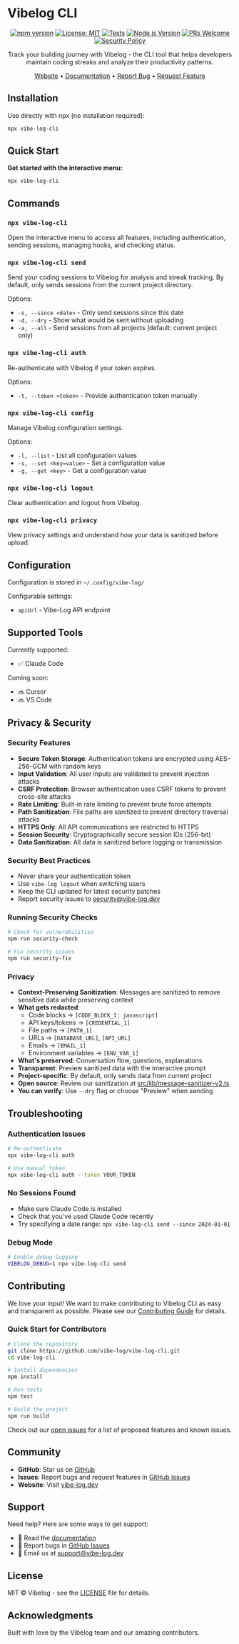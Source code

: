 # Vibelog CLI

<div align="center">

[![npm version](https://img.shields.io/npm/v/vibe-log-cli.svg)](https://www.npmjs.com/package/vibe-log-cli)
[![License: MIT](https://img.shields.io/badge/License-MIT-yellow.svg)](https://opensource.org/licenses/MIT)
[![Tests](https://github.com/vibe-log/vibe-log-cli/actions/workflows/tests.yml/badge.svg)](https://github.com/vibe-log/vibe-log-cli/actions/workflows/tests.yml)
[![Node.js Version](https://img.shields.io/node/v/vibe-log-cli.svg)](https://nodejs.org)
[![PRs Welcome](https://img.shields.io/badge/PRs-welcome-brightgreen.svg)](CONTRIBUTING.md)
[![Security Policy](https://img.shields.io/badge/Security-Policy-blue.svg)](SECURITY.md)

Track your building journey with Vibelog - the CLI tool that helps developers maintain coding streaks and analyze their productivity patterns.

[Website](https://vibe-log.dev) • [Documentation](https://vibe-log.dev/docs) • [Report Bug](https://github.com/vibe-log/vibe-log-cli/issues) • [Request Feature](https://github.com/vibe-log/vibe-log-cli/issues)

</div>

## Installation

Use directly with npx (no installation required):

```bash
npx vibe-log-cli
```

## Quick Start

**Get started with the interactive menu:**
   ```bash
   npx vibe-log-cli
   ```
## Commands

### `npx vibe-log-cli`
Open the interactive menu to access all features, including authentication, sending sessions, managing hooks, and checking status.

### `npx vibe-log-cli send`
Send your coding sessions to Vibelog for analysis and streak tracking. By default, only sends sessions from the current project directory.

Options:
- `-s, --since <date>` - Only send sessions since this date
- `-d, --dry` - Show what would be sent without uploading
- `-a, --all` - Send sessions from all projects (default: current project only)

### `npx vibe-log-cli auth`
Re-authenticate with Vibelog if your token expires.

Options:
- `-t, --token <token>` - Provide authentication token manually

### `npx vibe-log-cli config`
Manage Vibelog configuration settings.

Options:
- `-l, --list` - List all configuration values
- `-s, --set <key=value>` - Set a configuration value
- `-g, --get <key>` - Get a configuration value

### `npx vibe-log-cli logout`
Clear authentication and logout from Vibelog.

### `npx vibe-log-cli privacy`
View privacy settings and understand how your data is sanitized before upload.

## Configuration

Configuration is stored in `~/.config/vibe-log/`

Configurable settings:
- `apiUrl` - Vibe-Log API endpoint

## Supported Tools

Currently supported:
- ✅ Claude Code

Coming soon:
- 🔜 Cursor
- 🔜 VS Code

## Privacy & Security

### Security Features
- **Secure Token Storage**: Authentication tokens are encrypted using AES-256-GCM with random keys
- **Input Validation**: All user inputs are validated to prevent injection attacks
- **CSRF Protection**: Browser authentication uses CSRF tokens to prevent cross-site attacks
- **Rate Limiting**: Built-in rate limiting to prevent brute force attempts
- **Path Sanitization**: File paths are sanitized to prevent directory traversal attacks
- **HTTPS Only**: All API communications are restricted to HTTPS
- **Session Security**: Cryptographically secure session IDs (256-bit)
- **Data Sanitization**: All data is sanitized before logging or transmission

### Security Best Practices
- Never share your authentication token
- Use `vibe-log logout` when switching users
- Keep the CLI updated for latest security patches
- Report security issues to security@vibe-log.dev

### Running Security Checks
```bash
# Check for vulnerabilities
npm run security-check

# Fix security issues
npm run security-fix
```

### Privacy
- **Context-Preserving Sanitization**: Messages are sanitized to remove sensitive data while preserving context
- **What gets redacted**:
  - Code blocks → `[CODE_BLOCK_1: javascript]`
  - API keys/tokens → `[CREDENTIAL_1]`
  - File paths → `[PATH_1]`
  - URLs → `[DATABASE_URL]`, `[API_URL]`
  - Emails → `[EMAIL_1]`
  - Environment variables → `[ENV_VAR_1]`
- **What's preserved**: Conversation flow, questions, explanations
- **Transparent**: Preview sanitized data with the interactive prompt
- **Project-specific**: By default, only sends data from current project
- **Open source**: Review our sanitization at [src/lib/message-sanitizer-v2.ts](src/lib/message-sanitizer-v2.ts)
- **You can verify**: Use `--dry` flag or choose "Preview" when sending

## Troubleshooting

### Authentication Issues
```bash
# Re-authenticate
npx vibe-log-cli auth

# Use manual token
npx vibe-log-cli auth --token YOUR_TOKEN
```

### No Sessions Found
- Make sure Claude Code is installed
- Check that you've used Claude Code recently
- Try specifying a date range: `npx vibe-log-cli send --since 2024-01-01`

### Debug Mode
```bash
# Enable debug logging
VIBELOG_DEBUG=1 npx vibe-log-cli send
```

## Contributing

We love your input! We want to make contributing to Vibelog CLI as easy and transparent as possible. Please see our [Contributing Guide](CONTRIBUTING.md) for details.

### Quick Start for Contributors

```bash
# Clone the repository
git clone https://github.com/vibe-log/vibe-log-cli.git
cd vibe-log-cli

# Install dependencies
npm install

# Run tests
npm test

# Build the project
npm run build
```

Check out our [open issues](https://github.com/vibe-log/vibe-log-cli/issues) for a list of proposed features and known issues.

## Community

- **GitHub**: Star us on [GitHub](https://github.com/vibe-log/vibe-log-cli)
- **Issues**: Report bugs and request features in [GitHub Issues](https://github.com/vibe-log/vibe-log-cli/issues)
- **Website**: Visit [vibe-log.dev](https://vibe-log.dev)

## Support

Need help? Here are some ways to get support:

- 📖 Read the [documentation](https://vibe-log.dev/docs)
- 🐛 Report bugs in [GitHub Issues](https://github.com/vibe-log/vibe-log-cli/issues)
- 📧 Email us at support@vibe-log.dev

## License

MIT © Vibelog - see the [LICENSE](LICENSE) file for details.

## Acknowledgments

Built with love by the Vibelog team and our amazing contributors.